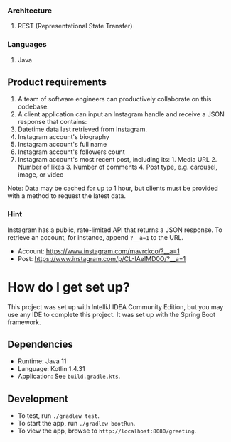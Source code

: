 ### Architecture

1. REST (Representational State Transfer)

### Languages

1. Java

## Product requirements

1. A team of software engineers can productively collaborate on this codebase.
2. A client application can input an Instagram handle and receive a JSON response that contains:
  1. Datetime data last retrieved from Instagram.
  2. Instagram account's biography
  3. Instagram account's full name
  4. Instagram account's followers count
  5. Instagram account's most recent post, including its:
    1. Media URL
    2. Number of likes
    3. Number of comments
    4. Post type, e.g. carousel, image, or video

Note: Data may be cached for up to 1 hour, but clients must be provided with a method to request the latest data.

### Hint

Instagram has a public, rate-limited API that returns a JSON response. To retrieve an account, for instance, append `?__a=1` to the URL.

- Account: https://www.instagram.com/mavrckco/?__a=1
- Post: https://www.instagram.com/p/CL-IAeIMD0O/?__a=1

# How do I get set up?

This project was set up with IntelliJ IDEA Community Edition, but you may use any IDE to complete this project. It was set up with the Spring Boot framework.

## Dependencies
* Runtime: Java 11
* Language: Kotlin 1.4.31
* Application: See `build.gradle.kts`.

## Development
* To test, run `./gradlew test`.
* To start the app, run `./gradlew bootRun`.
* To view the app, browse to `http://localhost:8080/greeting`.
